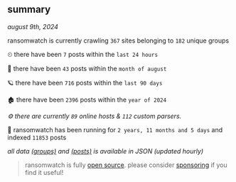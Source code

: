 
## summary
_august 9th, 2024_

ransomwatch is currently crawling `367` sites belonging to `182` unique groups

⏲ there have been `7` posts within the `last 24 hours`

🦈 there have been `43` posts within the `month of august`

🪐 there have been `716` posts within the `last 90 days`

🏚 there have been `2396` posts within the `year of 2024`

_⚙️ there are currently `89` online hosts & `112` custom parsers._

🦕 ransomwatch has been running for `2 years, 11 months and 5 days` and indexed `11853` posts

_all data  [(groups)](http://ransomwhat.telemetry.ltd/groups) and [(posts)](http://ransomwhat.telemetry.ltd/posts) is available in JSON (updated hourly)_

> ransomwatch is fully [open source](https://github.com/joshhighet/ransomwatch#ransomwatch--). please consider [sponsoring](https://github.com/sponsors/joshhighet) if you find it useful!
